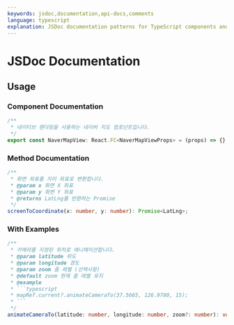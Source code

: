 ```yaml
---
keywords: jsdoc,documentation,api-docs,comments
language: typescript
explanation: JSDoc documentation patterns for TypeScript components and methods
---
```


# JSDoc Documentation

## Usage

### Component Documentation
```typescript
/**
 * 네이티브 렌더링을 사용하는 네이버 지도 컴포넌트입니다.
 */
export const NaverMapView: React.FC<NaverMapViewProps> = (props) => {};
```

### Method Documentation
```typescript
/**
 * 화면 좌표를 지리 좌표로 변환합니다.
 * @param x 화면 X 좌표
 * @param y 화면 Y 좌표
 * @returns LatLng를 반환하는 Promise
 */
screenToCoordinate(x: number, y: number): Promise<LatLng>;
```

### With Examples
```typescript
/**
 * 카메라를 지정된 위치로 애니메이션합니다.
 * @param latitude 위도
 * @param longitude 경도
 * @param zoom 줌 레벨 (선택사항)
 * @default zoom 현재 줌 레벨 유지
 * @example
 * ```typescript
 * mapRef.current?.animateCameraTo(37.5665, 126.9780, 15);
 * ```
 */
animateCameraTo(latitude: number, longitude: number, zoom?: number): void;
```
